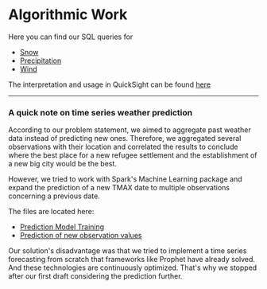 # Algorithmic Work
Here you can find our SQL queries for
* [Snow](snow.sql)
* [Precipitation](precipitation.sql)
* [Wind](wind.sql)

The interpretation and usage in QuickSight can be found [here](../Visualization)

______
### A quick note on time series weather prediction
According to our problem statement, we aimed to aggregate past weather data instead of predicting new ones.
Therefore, we aggregated several observations with their location and correlated the results to conclude where the best place for a new refugee settlement and the establishment of a new big city would be the best.

However, we tried to work with Spark's Machine Learning package and expand the prediction of a new TMAX date to multiple observations concerning a previous date.

The files are located here:
* [Prediction Model Training](prediction/observation_train.py)
* [Prediction of new observation values](prediction/observation_prediction.py)

Our solution's disadvantage was that we tried to implement a time series forecasting from scratch that frameworks like Prophet have already solved.
And these technologies are continuously optimized. That's why we stopped after our first draft considering the prediction further.
